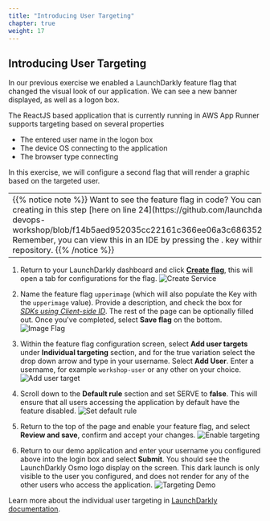 ```yaml
---
title: "Introducing User Targeting"
chapter: true
weight: 17
---
```


## Introducing User Targeting 

In our previous exercise we enabled a LaunchDarkly feature flag that changed the visual look of our application. We can see a new banner displayed, as well as a logon box. 

The ReactJS based application that is currently running in AWS App Runner supports targeting based on several properties 

- The entered user name in the logon box 
- The device OS connecting to the application
- The browser type connecting 

In this exercise, we will configure a second flag that will render a graphic based on the targeted user.

<table class="credit">
<tr class="credit"><td class="credit" style="width:100%">
{{% notice note %}}
Want to see the feature flag in code? You can see the flag we are creating in this step [here on line 24](https://github.com/launchdarkly-labs/ld-aws-devops-workshop/blob/f14b5aed952035cc22161c366ee06a3c686352ba/src/App.js#L24). Remember, you can view this in an IDE by pressing the . key within the GitHub repository. 
{{% /notice %}}
</td></tr>
</table>

1. Return to your LaunchDarkly dashboard and click [**Create flag**](https://app.launchdarkly.com/default/test/features/new), this will open a tab for configurations for the flag. 
![Create Service](/images/setup/create-flag-1.png)

1. Name the feature flag `upperimage` (which will also populate the Key with the `upperimage` value). Provide a description, and check the box for [*SDKs using Client-side ID*](https://docs.launchdarkly.com/home/getting-started/feature-flags#making-flags-available-to-client-side-and-mobile-sdks). The rest of the page can be optionally filled out. Once you've completed, select **Save flag** on the bottom.
![Image Flag](/images/setup/image-target-1.png)

1. Within the feature flag configuration screen, select **Add user targets** under **Individual targeting** section, and for the true variation select the drop down arrow and type in your username. Select **Add User**. Enter a username, for example `workshop-user` or any other on your choice.
![Add user target](/images/setup/user-target-1.png)
 

1. Scroll down to the **Default rule** section and set SERVE to **false**. This will ensure that all users accessing the application by default have the feature disabled. 
![Set default rule](/images/setup/user-target-2.png)

1. Return to the top of the page and enable your feature flag, and select **Review and save**, confirm and accept your changes. 
![Enable targeting](/images/setup/user-target-3-enable.gif)

1. Return to our demo application and enter your username you configured above into the login box and select **Submit**. You should see the LaunchDarkly Osmo logo display on the screen. This dark launch is only visible to the user you configured, and does not render for any of the other users who access the application. 
![Targeting Demo](/images/setup/targeting-demo.gif)

Learn more about the individual user targeting in [LaunchDarkly documentation](https://docs.launchdarkly.com/home/flags/targeting-users).